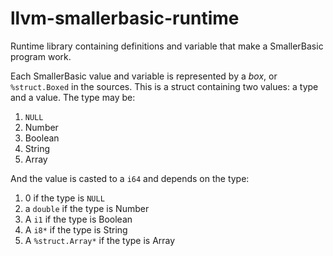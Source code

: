 # llvm-smallerbasic-runtime
Runtime library containing definitions and variable that make a SmallerBasic program work.

Each SmallerBasic value and variable is represented by a *box*, or `%struct.Boxed` in the sources.
This is a struct containing two values: a type and a value.
The type may be:
  1. `NULL`
  2. Number
  3. Boolean
  4. String
  5. Array

And the value is casted to a `i64` and depends on the type:
  1. 0 if the type is `NULL`
  2. a `double` if the type is Number
  3. A `i1` if the type is Boolean
  4. A `i8*` if the type is String
  5. A `%struct.Array*` if the type is Array


